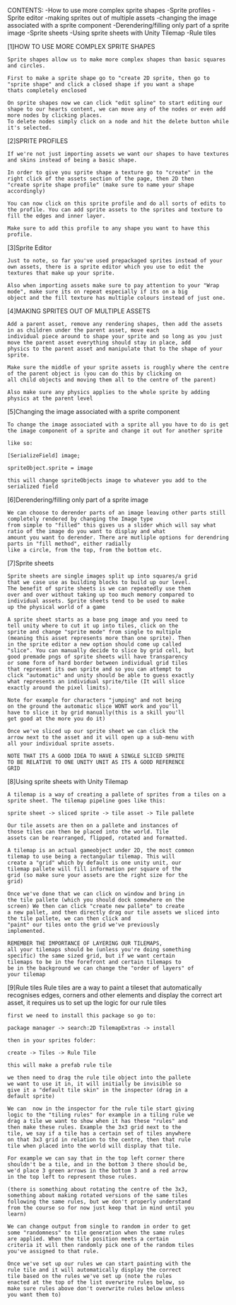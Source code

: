 CONTENTS:
    -How to use more complex sprite shapes
    -Sprite profiles
    -Sprite editor
    -making sprites out of multiple assets
    -changing the image associated with a sprite component
    -Derendering/filling only part of a sprite image
    -Sprite sheets
    -Using sprite sheets with Unity Tilemap
    -Rule tiles


[1]HOW TO USE MORE COMPLEX SPRITE SHAPES

    Sprite shapes allow us to make more complex shapes than basic squares and circles.

    First to make a sprite shape go to "create 2D sprite, then go to "sprite shape" and click a closed shape if you want a shape 
    thats completely enclosed

    On sprite shapes now we can click "edit spline" to start editing our shape to our hearts content, we can move any of the nodes or even add more nodes by clicking places.
    To delete nodes simply click on a node and hit the delete button while it's selected.


[2]SPRITE PROFILES

    If we're not just importing assets we want our shapes to have textures and skins instead of being a basic shape.

    In order to give you sprite shape a texture go to "create" in the right click of the assets section of the page, then 2D then 
    "create sprite shape profile" (make sure to name your shape accordingly)

    You can now click on this sprite profile and do all sorts of edits to the profile. You can add sprite assets to the sprites and texture to fill the edges and inner layer.

    Make sure to add this profile to any shape you want to have this profile.

[3]Sprite Editor

    Just to note, so far you've used prepackaged sprites instead of your own assets, there is a sprite editor which you use to edit the textures that make up your sprite. 

    Also when importing assets make sure to pay attention to your "Wrap mode", make sure its on repeat especially if its on a big 
    object and the fill texture has multiple colours instead of just one.

[4]MAKING SPRITES OUT OF MULTIPLE ASSETS

    Add a parent asset, remove any rendering shapes, then add the assets in as children under the parent asset, move each 
    individual piece around to shape your sprite and so long as you just move the parent asset everything should stay in place, add 
    physics to the parent asset and manipulate that to the shape of your sprite. 

    Make sure the middle of your sprite assets is roughly where the centre of the parent object is (you can do this by clicking on 
    all child objects and moving them all to the centre of the parent)

    Also make sure any physics applies to the whole sprite by adding physics at the parent level

[5]Changing the image associated with a sprite component
    
    To change the image associated with a sprite all you have to do is get the image component of a sprite and change it out for another sprite

    like so:

    [SerializeField] image;

    spriteObject.sprite = image

    this will change spriteObjects image to whatever you add to the serialized field

[6]Derendering/filling only part of a sprite image
    
    We can choose to derender parts of an image leaving other parts still completely rendered by changing the Image type
    from simple to "filled" this gives us a slider which will say what ratio of the image do you want to display and what
    amount you want to derender. There are mutliple options for derendring parts in "fill method", either radially
    like a circle, from the top, from the bottom etc.

[7]Sprite sheets
    
    Sprite sheets are single images split up into squares/a grid
    that we case use as building blocks to build up our level.
    The benefit of sprite sheets is we can repeatedly use them
    over and over without taking up too much memory compared to
    individual assets. Sprite sheets tend to be used to make
    up the physical world of a game

    A sprite sheet starts as a base png image and you need to
    tell unity where to cut it up into tiles, click on the 
    sprite and change "sprite mode" from single to multiple 
    (meaning this asset represents more than one sprite). Then 
    in the sprite editor a new option should come up called 
    "slice". You can manually decide to slice by grid cell, but 
    good premade pngs of sprite sheets will have transparency 
    or some form of hard border between individual grid tiles 
    that represent its own sprite and so you can attempt to 
    click "automatic" and unity should be able to guess exactly 
    what represents an individual sprite/tile (It will slice 
    exactly around the pixel limits).

    Note for example for characters "jumping" and not being
    on the ground the automatic slice WONT work and you'll
    have to slice it by grid manually(this is a skill you'll 
    get good at the more you do it)

    Once we've sliced up our sprite sheet we can click the 
    arrow next to the asset and it will open up a sub-menu with 
    all your individual sprite assets.

    NOTE THAT ITS A GOOD IDEA TO HAVE A SINGLE SLICED SPRITE
    TO BE RELATIVE TO ONE UNITY UNIT AS ITS A GOOD REFERENCE
    GRID

[8]Using sprite sheets with Unity Tilemap

    A tilemap is a way of creating a pallete of sprites from a tiles on a sprite sheet. The tilemap pipeline goes like this:

    sprite sheet -> sliced sprite -> tile asset -> Tile pallete

    Our tile assets are then on a pallete and instances of
    those tiles can then be placed into the world. Tile
    assets can be rearranged, flipped, rotated and formatted.

    A tilemap is an actual gameobject under 2D, the most common 
    tilemap to use being a rectangular tilemap. This will 
    create a "grid" which by default is one unity unit, our
    tilemap pallete will fill information per square of the 
    grid (so make sure your assets are the right size for the 
    grid)

    Once we've done that we can click on window and bring in 
    the tile pallete (which you should dock somewhere on the 
    screen) We then can click "create new pallete" to create
    a new pallet, and then directly drag our tile assets we sliced into the tile pallete, we can then click and
    "paint" our tiles onto the grid we've previously
    implemented.

    REMEMBER THE IMPORTANCE OF LAYERING OUR TILEMAPS,
    all your tilemaps should be (unless you're doing something 
    specific) the same sized grid, but if we want certain
    tilemaps to be in the forefront and certain tilemaps to
    be in the background we can change the "order of layers" of 
    your tilemap

[9]Rule tiles
    Rule tiles are a way to paint a tileset that automatically 
    recognises edges, corners and other elements and display 
    the correct art asset, it requires us to set up the logic 
    for our rule tiles

    first we need to install this package so go to:

    package manager -> search:2D TilemapExtras -> install

    then in your sprites folder:

    create -> Tiles -> Rule Tile

    this will make a prefab rule tile

    we then need to drag the rule tile object into the pallete 
    we want to use it in, it will initially be invisible so 
    give it a "default tile skin" in the inspector (drag in a 
    default sprite)

    We can  now in the inspector for the rule tile start giving 
    logic to the "tiling rules" for example in a tiling rule we 
    drag a tile we want to show when it has these "rules" and 
    then make these rules. Example the 3x3 grid next to the 
    tile, we say if a tile has a certain set of tiles anywhere 
    on that 3x3 grid in relation to the centre, then that rule 
    tile when placed into the world will display that tile.

    For example we can say that in the top left corner there 
    shouldn't be a tile, and in the bottom 3 there should be, 
    we'd place 3 green arrows in the bottom 3 and a red arrow 
    in the top left to represent those rules.

    (there is something about rotating the centre of the 3x3, 
    something about making rotated versions of the same tiles 
    following the same rules, but we don't properly understand 
    from the course so for now just keep that in mind until you 
    learn)

    We can change output from single to random in order to get 
    some "randomness" to tile generation when the same rules 
    are applied. When the tile position meets a certain 
    criteria it will then randomly pick one of the random tiles 
    you've assigned to that rule.

    Once we've set up our rules we can start painting with the 
    rule tile and it will automatically display the correct 
    tile based on the rules we've set up (note the rules 
    enacted at the top of the list overwrite rules below, so 
    make sure rules above don't overwrite rules below unless 
    you want them to)


